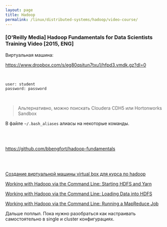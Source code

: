 ```yaml
---
layout: page
title: Hadoop
permalink: /linux/distributed-systems/hadoop/video-course/
---
```


### [O'Reilly Media] Hadoop Fundamentals for Data Scientists Training Video [2015, ENG]


Виртуальная машина:

https://www.dropbox.com/s/eg80qsitun7txu1/hfpd3.vmdk.gz?dl=0


<br/>

    user: student  
    password: password

<br/>


> Альтернативно, можно поискать Cloudera CDH5 или Hortonworks Sandbox

В файле <code>~/.bash_aliases</code> алиасы на некоторые команды.

<br/><br/>

https://github.com/bbengfort/hadoop-fundamentals

<br/><br/>

[Создание виртуальной машины virtual box для курса по hadoop](/linux/distributed-systems/hadoop/crate-virtual-machine-virtual-box-for-hadoop-course/)

[Working with Hadoop via the Command Line: Starting HDFS and Yarn](/linux/distributed-systems/hadoop/starting-hdfs-and-yarn/)

[Working with Hadoop via the Command Line: Loading Data into HDFS](/linux/distributed-systems/hadoop/loading-data-into-hdfs/)


[Working with Hadoop via the Command Line: Running a MapReduce Job](/linux/distributed-systems/hadoop/running-a-mapreduce-job/)


Дальше поплыл.
Пока нужно разобраться как настраивать самостоятельно в single и cluster конфигурациях.
